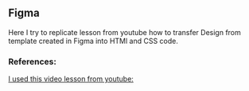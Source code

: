 ## Figma

Here I try to replicate lesson from youtube how to transfer Design from template created in Figma into HTMl and CSS code.

### References:

[I used this video lesson from youtube:](https://www.youtube.com/watch?v=357_BAchn4w)